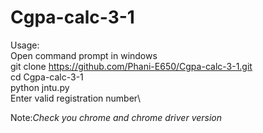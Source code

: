 # Cgpa-calc-3-1
Usage:\
Open command prompt in windows\
git clone https://github.com/Phani-E650/Cgpa-calc-3-1.git \
cd Cgpa-calc-3-1\
python jntu.py\
Enter valid registration number\


Note:*Check you chrome and chrome driver version*
